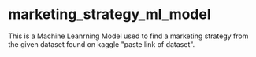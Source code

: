 # marketing_strategy_ml_model
This is a Machine Leanrning Model used to find a marketing strategy from the given dataset found on kaggle "paste link of dataset".
